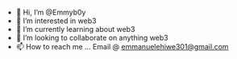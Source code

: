 - 👋 Hi, I’m @Emmyb0y
- 👀 I’m interested in web3
- 🌱 I’m currently learning about web3
- 💞️ I’m looking to collaborate on anything web3
- 📫 How to reach me ...
Email @ emmanuelehiwe301@gmail.com
<!---
Emmyb0yy/Emmyb0yy is a ✨ special ✨ repository because its `README.md` (this file) appears on your GitHub profile.
You can click the Preview link to take a look at your changes.
--->
